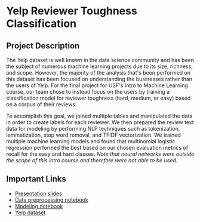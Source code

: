 # Yelp Reviewer Toughness Classification

## Project Description
The Yelp dataset is well known in the data science community and has been the subject of numerous machine learning projects due to its size, richness, and scope. However, the majority of the analysis that's been performed on this dataset has been focused on understanding the businesses rather than the users of Yelp. For the final project for USF's Intro to Machine Learning course, our team chose to instead focus on the users by training a classification model for reviewer toughness (hard, medium, or easy) based on a corpus of their reviews.

To accomplish this goal, we joined multiple tables and manipulated the data in order to create labels for each reviewer. We then prepared the review text data for modeling by performing NLP techniques such as tokenization, lemmatization, stop word removal, and TFIDF vectorization. We trained multiple machine learning models and found that multinomial logistic regression performed the best based on our chosen evaluation metrics of recall for the easy and hard classes. *Note that neural networks were outside the scope of this intro course and therefore were not able to be used.*

## Important Links

- [Presentation slides](yelp_deck_v2.pdf)
- [Data preprocessing notebook](yelp_data_processing.ipynb)
- [Modeling notebook](hard_easy_reviewer_model-v2.ipynb)
- [Yelp dataset](https://www.yelp.com/dataset)
